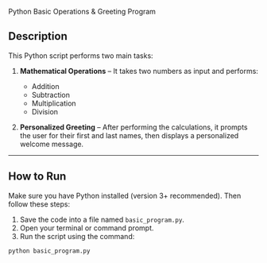 Python Basic Operations & Greeting Program

##  Description

This Python script performs two main tasks:

1. **Mathematical Operations** – It takes two numbers as input and performs:
   - Addition
   - Subtraction
   - Multiplication
   - Division

2. **Personalized Greeting** – After performing the calculations, it prompts the user for their first and last names, then displays a personalized welcome message.

---

##  How to Run

Make sure you have Python installed (version 3+ recommended). Then follow these steps:

1. Save the code into a file named `basic_program.py`.
2. Open your terminal or command prompt.
3. Run the script using the command:

```bash
python basic_program.py
